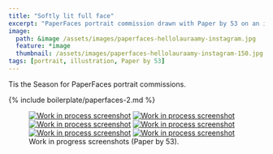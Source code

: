 ```yaml
---
title: "Softly lit full face"
excerpt: "PaperFaces portrait commission drawn with Paper by 53 on an iPad."
image: 
  path: &image /assets/images/paperfaces-hellolauraamy-instagram.jpg 
  feature: *image
  thumbnail: /assets/images/paperfaces-hellolauraamy-instagram-150.jpg
tags: [portrait, illustration, Paper by 53]
---
```


Tis the Season for PaperFaces portrait commissions.

{% include boilerplate/paperfaces-2.md %}

<figure class="half">
	<a href="/assets/images/paperfaces-hellolauraamy-process-1-lg.jpg"><img src="/assets/images/paperfaces-hellolauraamy-process-1-600.jpg" alt="Work in process screenshot"></a>
	<a href="/assets/images/paperfaces-hellolauraamy-process-2-lg.jpg"><img src="/assets/images/paperfaces-hellolauraamy-process-2-600.jpg" alt="Work in process screenshot"></a>
	<a href="/assets/images/paperfaces-hellolauraamy-process-3-lg.jpg"><img src="/assets/images/paperfaces-hellolauraamy-process-3-600.jpg" alt="Work in process screenshot"></a>
	<a href="/assets/images/paperfaces-hellolauraamy-process-4-lg.jpg"><img src="/assets/images/paperfaces-hellolauraamy-process-4-600.jpg" alt="Work in process screenshot"></a>
	<a href="/assets/images/paperfaces-hellolauraamy-process-5-lg.jpg"><img src="/assets/images/paperfaces-hellolauraamy-process-5-600.jpg" alt="Work in process screenshot"></a>
	<a href="/assets/images/paperfaces-hellolauraamy-process-6-lg.jpg"><img src="/assets/images/paperfaces-hellolauraamy-process-6-600.jpg" alt="Work in process screenshot"></a>
	<figcaption>Work in progress screenshots (Paper by 53).</figcaption>
</figure>
